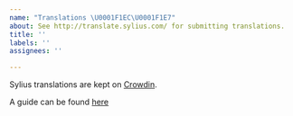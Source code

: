 ```yaml
---
name: "Translations \U0001F1EC\U0001F1E7"
about: See http://translate.sylius.com/ for submitting translations.
title: ''
labels: ''
assignees: ''

---
```


Sylius translations are kept on [Crowdin](http://translate.sylius.com/).

A guide can be found [here](https://docs.sylius.com/en/1.6/contributing/translations/)
